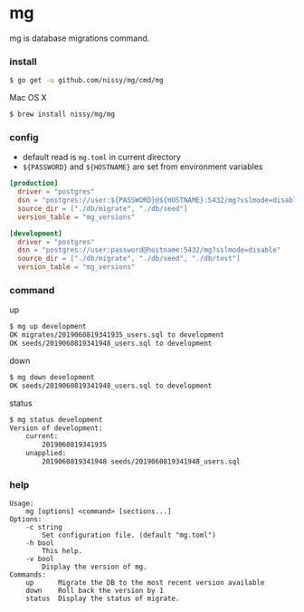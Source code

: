# mg
mg is database migrations command.

### install

```bash
$ go get -u github.com/nissy/mg/cmd/mg
```

Mac OS X
```bash
$ brew install nissy/mg/mg
```

### config

- default read is `mg.toml` in current directory
- `${PASSWORD}` and `${HOSTNAME}` are set from environment variables

```toml
[production]
  driver = "postgres"
  dsn = "postgres://user:${PASSWORD}@${HOSTNAME}:5432/mg?sslmode=disable"
  source_dir = ["./db/migrate", "./db/seed"]
  version_table = "mg_versions"

[development]
  driver = "postgres"
  dsn = "postgres://user:password@hostname:5432/mg?sslmode=disable"
  source_dir = ["./db/migrate", "./db/seed", "./db/test"]
  version_table = "mg_versions"
```

### command

up
```bash
$ mg up development
OK migrates/2019060819341935_users.sql to development
OK seeds/2019060819341948_users.sql to development
```

down
```bash
$ mg down development
OK seeds/2019060819341948_users.sql to development
```

status
```bash
$ mg status development
Version of development:
    current:
        2019060819341935
    unapplied:
        2019060819341948 seeds/2019060819341948_users.sql
```

### help
```
Usage:
    mg [options] <command> [sections...]
Options:
    -c string
        Set configuration file. (default "mg.toml")
    -h bool
        This help.
    -v bool
        Display the version of mg.
Commands:
    up      Migrate the DB to the most recent version available
    down    Roll back the version by 1
    status  Display the status of migrate.
```
